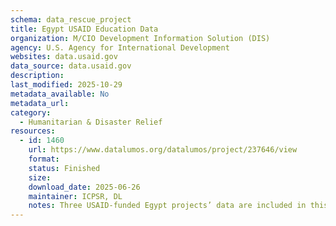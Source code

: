 ```yaml
---
schema: data_rescue_project 
title: Egypt USAID Education Data
organization: M/CIO Development Information Solution (DIS)
agency: U.S. Agency for International Development
websites: data.usaid.gov
data_source: data.usaid.gov
description: 
last_modified: 2025-10-29
metadata_available: No
metadata_url: 
category:
  - Humanitarian & Disaster Relief 
resources:
  - id: 1460
    url: https://www.datalumos.org/datalumos/project/237646/view
    format: 
    status: Finished
    size: 
    download_date: 2025-06-26
    maintainer: ICPSR, DL
    notes: Three USAID-funded Egypt projects’ data are included in this folder covering the period from 2008 to 2019. The projects are 1) Girls for Improved Learning Outcomes (GILO) – Early Grade Reading Assessment in El-Beheira and Cairo, 2) Literate Village Project, and 3) US-Egypt Primary Learning Program. Across the projects, the folder contains the following files and numbers of each codebooks (3), consent (3), data files (6), instruments (1), reports (10).
---
```

